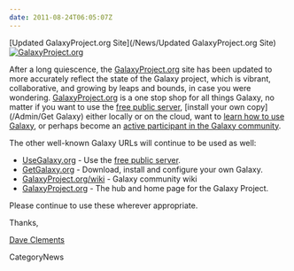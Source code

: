 ```yaml
---
date: 2011-08-24T06:05:07Z
---
```

<div class='newsItemHeader'>[Updated GalaxyProject.org Site](/News/Updated GalaxyProject.org Site)</div>

<div class='right'><a href='http://galaxyproject.org/'><img src='/Images/Screenshots/GalaxyProjectOrg.png' alt='GalaxyProject.org' /></a></div>

After a long quiescence, the [GalaxyProject.org](http://galaxyproject.org) site has been updated to more accurately reflect the state of the Galaxy project, which is vibrant, collaborative, and growing by leaps and bounds, in case you were wondering.  [GalaxyProject.org](http://galaxyproject.org) is a one stop shop for all things Galaxy, no matter if you want to use the [free public server](/Main), [install your own copy](/Admin/Get Galaxy) either locally or on the cloud, want to [learn how to use Galaxy](/Learn), or perhaps become an [active participant in the Galaxy community](../../../GetInvolved).

The other well-known Galaxy URLs will continue to be used as well:
* [UseGalaxy.org](http://usegalaxy.org/) - Use the [free public server](../../../Main).
* [GetGalaxy.org](http://getgalaxy.org/) - Download, install and configure your own Galaxy.
* [GalaxyProject.org/wiki](http://galaxyproject.org/wiki/) - Galaxy community wiki
* [GalaxyProject.org](http://galaxyproject.org/) - The hub and home page for the Galaxy Project.

Please continue to use these wherever appropriate.

Thanks,

[Dave Clements](../../../DaveClements)


CategoryNews
